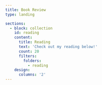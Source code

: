```yaml
---
title: Book Review
type: landing

sections:
  - block: collection
    id: reading
    content:
      title: Reading
      text: 'Check out my reading below!'
      count: 20
      filters:
        folders:
          - reading
    design:
      columns: '2'
---
```

